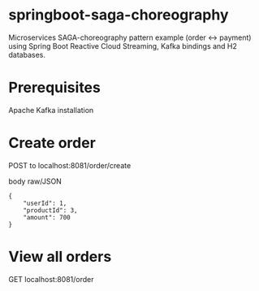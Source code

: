 # springboot-saga-choreography
Microservices SAGA-choreography pattern example (order <-> payment) using Spring Boot Reactive Cloud Streaming, Kafka bindings and H2 databases.

# Prerequisites # 
Apache Kafka installation

# Create order #
POST to localhost:8081/order/create

body raw/JSON
```
{
    "userId": 1,
    "productId": 3,
    "amount": 700
}
```


# View all orders #
GET localhost:8081/order
